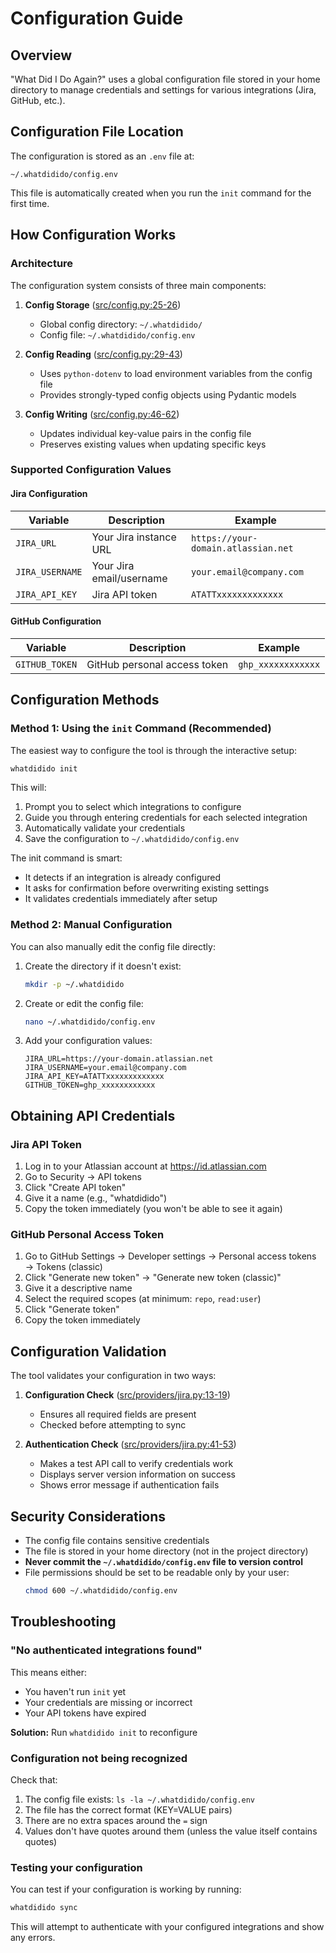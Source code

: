 # Configuration Guide

## Overview

"What Did I Do Again?" uses a global configuration file stored in your home directory to manage credentials and settings for various integrations (Jira, GitHub, etc.).

## Configuration File Location

The configuration is stored as an `.env` file at:

```
~/.whatdidido/config.env
```

This file is automatically created when you run the `init` command for the first time.

## How Configuration Works

### Architecture

The configuration system consists of three main components:

1. **Config Storage** ([src/config.py:25-26](src/config.py#L25-L26))

   - Global config directory: `~/.whatdidido/`
   - Config file: `~/.whatdidido/config.env`

2. **Config Reading** ([src/config.py:29-43](src/config.py#L29-L43))

   - Uses `python-dotenv` to load environment variables from the config file
   - Provides strongly-typed config objects using Pydantic models

3. **Config Writing** ([src/config.py:46-62](src/config.py#L46-L62))
   - Updates individual key-value pairs in the config file
   - Preserves existing values when updating specific keys

### Supported Configuration Values

#### Jira Configuration

| Variable        | Description              | Example                             |
| --------------- | ------------------------ | ----------------------------------- |
| `JIRA_URL`      | Your Jira instance URL   | `https://your-domain.atlassian.net` |
| `JIRA_USERNAME` | Your Jira email/username | `your.email@company.com`            |
| `JIRA_API_KEY`  | Jira API token           | `ATATTxxxxxxxxxxxxx`                |

#### GitHub Configuration

| Variable       | Description                  | Example            |
| -------------- | ---------------------------- | ------------------ |
| `GITHUB_TOKEN` | GitHub personal access token | `ghp_xxxxxxxxxxxx` |

## Configuration Methods

### Method 1: Using the `init` Command (Recommended)

The easiest way to configure the tool is through the interactive setup:

```bash
whatdidido init
```

This will:

1. Prompt you to select which integrations to configure
2. Guide you through entering credentials for each selected integration
3. Automatically validate your credentials
4. Save the configuration to `~/.whatdidido/config.env`

The init command is smart:

- It detects if an integration is already configured
- It asks for confirmation before overwriting existing settings
- It validates credentials immediately after setup

### Method 2: Manual Configuration

You can also manually edit the config file directly:

1. Create the directory if it doesn't exist:

   ```bash
   mkdir -p ~/.whatdidido
   ```

2. Create or edit the config file:

   ```bash
   nano ~/.whatdidido/config.env
   ```

3. Add your configuration values:
   ```env
   JIRA_URL=https://your-domain.atlassian.net
   JIRA_USERNAME=your.email@company.com
   JIRA_API_KEY=ATATTxxxxxxxxxxxxx
   GITHUB_TOKEN=ghp_xxxxxxxxxxxx
   ```

## Obtaining API Credentials

### Jira API Token

1. Log in to your Atlassian account at https://id.atlassian.com
2. Go to Security → API tokens
3. Click "Create API token"
4. Give it a name (e.g., "whatdidido")
5. Copy the token immediately (you won't be able to see it again)

### GitHub Personal Access Token

1. Go to GitHub Settings → Developer settings → Personal access tokens → Tokens (classic)
2. Click "Generate new token" → "Generate new token (classic)"
3. Give it a descriptive name
4. Select the required scopes (at minimum: `repo`, `read:user`)
5. Click "Generate token"
6. Copy the token immediately

## Configuration Validation

The tool validates your configuration in two ways:

1. **Configuration Check** ([src/providers/jira.py:13-19](src/providers/jira.py#L13-L19))

   - Ensures all required fields are present
   - Checked before attempting to sync

2. **Authentication Check** ([src/providers/jira.py:41-53](src/providers/jira.py#L41-L53))
   - Makes a test API call to verify credentials work
   - Displays server version information on success
   - Shows error message if authentication fails

## Security Considerations

- The config file contains sensitive credentials
- The file is stored in your home directory (not in the project directory)
- **Never commit the `~/.whatdidido/config.env` file to version control**
- File permissions should be set to be readable only by your user:
  ```bash
  chmod 600 ~/.whatdidido/config.env
  ```

## Troubleshooting

### "No authenticated integrations found"

This means either:

- You haven't run `init` yet
- Your credentials are missing or incorrect
- Your API tokens have expired

**Solution:** Run `whatdidido init` to reconfigure

### Configuration not being recognized

Check that:

1. The config file exists: `ls -la ~/.whatdidido/config.env`
2. The file has the correct format (KEY=VALUE pairs)
3. There are no extra spaces around the `=` sign
4. Values don't have quotes around them (unless the value itself contains quotes)

### Testing your configuration

You can test if your configuration is working by running:

```bash
whatdidido sync
```

This will attempt to authenticate with your configured integrations and show any errors.

